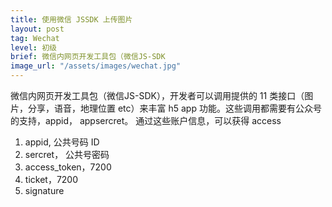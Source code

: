 ```yaml
---
title: 使用微信 JSSDK 上传图片
layout: post
tag: Wechat
level: 初级
brief: 微信内网页开发工具包（微信JS-SDK
image_url: "/assets/images/wechat.jpg"
---
```


微信内网页开发工具包（微信JS-SDK），开发者可以调用提供的 11 类接口（图片，分享，语音，地理位置 etc）来丰富 h5 app 功能。这些调用都需要有公众号的支持，appid， appsercret。
通过这些账户信息，可以获得 access

1. appid, 公共号码 ID
2. sercret， 公共号密码
3. access_token，7200
4. ticket，7200
5. signature 
